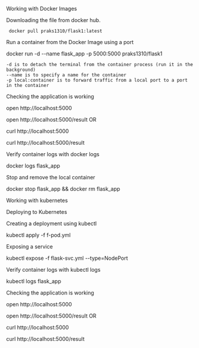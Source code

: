 Working with Docker Images

Downloading the file from docker hub.

     docker pull praks1310/flask1:latest

Run a container from the Docker Image using a port

  docker run -d --name flask_app -p 5000:5000 praks1310/flask1

    -d is to detach the terminal from the container process (run it in the background)
    --name is to specify a name for the container
    -p local:container is to forward traffic from a local port to a port in the container

Checking the application is working

  open http://localhost:5000
  
  open http://localhost:5000/result  OR
  
  curl http://localhost:5000
  
  curl http://localhost:5000/result

Verify container logs with docker logs

  docker logs flask_app

Stop and remove the local container

  docker stop flask_app && docker rm flask_app



Working with kubernetes

Deploying to Kubernetes

Creating a deployment using kubectl

   kubectl apply -f f-pod.yml

Exposing a service

  kubectl expose -f flask-svc.yml --type=NodePort

Verify container logs with kubectl logs

  kubectl logs flask_app

Checking the application is working

  open http://localhost:5000
  
  open http://localhost:5000/result OR
  
  curl http://localhost:5000
  
  curl http://localhost:5000/result
